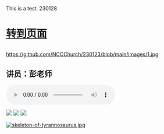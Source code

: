 This is a test.  230128

# [转到页面](https://nccchurch.github.io/test/)
##
https://github.com/NCCChurch/230123/blob/main/images/1.jpg

## 讲员：彭老师
<audio controls src="https://github.com/NCCChurch/230123/blob/main/230123.mp3"></audio>

![](https://freepngimg.com/download/strawberry/7-2-strawberry-png-hd.png)
![](https://i.postimg.cc/9X1hQPHZ/skeleton-of-tyrannosaurus.jpg)
![](https://i.postimg.cc/cC1GcCwv/skeleton-of-kangaroo.jpg)

[![skeleton-of-tyrannosaurus.jpg](https://i.postimg.cc/9X1hQPHZ/skeleton-of-tyrannosaurus.jpg)](https://postimg.cc/kDVZjb4g)
